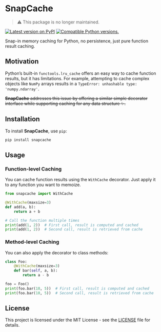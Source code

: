 # SnapCache

> ⚠️ This package is no longer maintained.

<a href="https://pypi.python.org/pypi/snapcache"><img src="http://img.shields.io/pypi/v/snapcache.svg" alt="Latest version on PyPI"></a> <a href="https://pypi.python.org/pypi/snapcache"><img src="https://img.shields.io/pypi/pyversions/snapcache.svg" alt="Compatible Python versions."></a>

Snap-in memory caching for Python, no persistence, just pure function result caching.

## Motivation

Python’s built-in `functools.lru_cache` offers an easy way to cache function results, but it has limitations. For example, attempting to cache complex objects like `NumPy` arrays results in a `TypeError: unhashable type: 'numpy.ndarray'`.

~~**SnapCache** addresses this issue by offering a similar simple decorator interface while supporting caching for any data structure ✨.~~

## Installation

To install **SnapCache**, use `pip`:

```bash
pip install snapcache
```

## Usage

### Function-level Caching

You can cache function results using the `WithCache` decorator. Just apply it to any function you want to memoize.

```python
from snapcache import WithCache

@WithCache(maxsize=3)
def add(a, b):
    return a + b

# Call the function multiple times
print(add(1, 2))  # First call, result is computed and cached
print(add(1, 2))  # Second call, result is retrieved from cache
```

### Method-level Caching

You can also apply the decorator to class methods:

```python
class Foo:
    @WithCache(maxsize=3)
    def bar(self, a, b):
        return a - b

foo = Foo()
print(foo.bar(10, 5))  # First call, result is computed and cached
print(foo.bar(10, 5))  # Second call, result is retrieved from cache
```

## License

This project is licensed under the MIT License - see the [LICENSE](./LICENSE) file for details.
